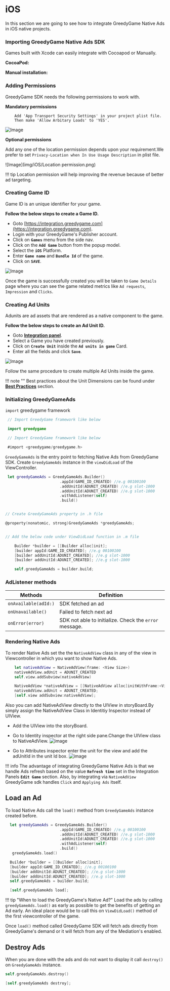 # **iOS**
In this section we are going to see how to integrate GreedyGame Native Ads in iOS native projects.

### **Importing GreedyGame Native Ads SDK**

Games built with Xcode can easily integrate with Cocoapod or Manually.

**CocoaPod:**

**Manual installation:**



### **Adding Permissions**

GreedyGame SDK needs the following permissions to work with.

**Mandatory permissions**

```.plist  
    Add 'App Transport Security Settings' in your project plist file.
    Then make 'Allow Arbitary Loads' to 'YES'.
```
 ![Image](img/iOS/App-Transport-Security.png)

**Optional permissions**     


 Add any one of the location permission depends upon your requirement.We prefer to set `Privacy-Location when In Use Usage Description`
 in plist file.


 ![Image](img/iOS/Location permission.png)


!!! tip
    Location permission will help improving the revenue because of better ad targeting.

### **Creating Game ID**
Game ID is an unique identifier for your game.

**Follow the below steps to create a Game ID.**

* Goto [https://integration.greedygame.com](https://integration.greedygame.com).
* Login with your GreedyGame's Publisher account.
* Click on **`Games`** menu from the side nav.
* Click on the **`Add Game`** button from the popup model.
* Select the **`iOS`** Platform.
* Enter **`Game name`** and **`Bundle Id`** of the game.
* Click on **`SAVE`**.


![Image](img/iOS/iOS-Game-creation.png)

Once the game is successfully created you will be taken to `Game Details` page where you can see the game related metrics like `Ad requests`, `Impression` and `Clicks`.

### **Creating Ad Units**
Adunits are ad assets that are rendered as a native component to the game.

**Follow the below steps to create an Ad Unit ID.**

* Goto **[Integration panel](https://integration.greedygame.com)**.
* Select a Game you have created previously.
* Click on **`Create Unit`** inside the **`Ad units in game`** Card.
* Enter all the fields and click **`Save`**.

![Image](img/unit-creation.png)

Follow the same procedure to create multiple Ad Units inside the game.

!!! note ""
    Best practices about the Unit Dimensions can be found under **[Best Practices](http://127.0.0.1:8000/best_practices/)** section.

### **Initializing GreedyGameAds**


`import` greedygame framework

```Swift tab=
 // Import GreedyGame framework like below 

 import greedygame

```

```Objective-c tab="Objective - C"
 // Import GreedyGame framework like below

 #import <greedygame/greedygame.h>

```

`GreedyGameAds` is the entry point to fetching Native Ads from GreedyGame SDK. Create `GreedyGameAds` instance in the `viewDidLoad` of the ViewController.

```Swift tab=
 let greedyGameAds = GreedyGameAds.Builder()
                       	.appId(GAME_ID_CREATED) //e.g 00100100
                        .addUnitId(ADUNIT_CREATED) //e.g slot-1000
                      	.addUnitId(ADUNIT_CREATED) //e.g slot-1000
                        .withAdListener(self)
                      	.build()
```

```Objective-c tab="Objective - C"

// Create GreedyGameAds property in .h file

@property(nonatomic, strong)GreedyGameAds *greedyGameAds;


// Add the below code under ViewDidLoad function in .m file

    Builder *builder = [[Builder alloc]init];
    [builder appId:GAME_ID_CREATED]; //e.g 00100100
    [builder addUnitId:ADUNIT_CREATED]; //e.g slot-1000
    [builder addUnitId:ADUNIT_CREATED]; //e.g slot-1000

    self.greedyGameAds = builder.build;

```
### **AdListener methods**

| Methods      | Definition                                      |
| ------------ | ----------------------------------------------- |
| `onAvailable(adId:)`  | SDK fetched an ad|
| `onUnavailable()`    | Failed to fetch next ad                          |
| `onError(error)`     | SDK not able to initialize. Check the `error` message.|

### **Rendering Native Ads**

To render Native Ads set the the `NativeAdView` class in  any of the view in Viewcontroller in which you want to show Native Ads.

```Swift tab=
	let nativeAdView = NativeAdView(frame: <View Size>)
	nativeAdView.adUnit = ADUNIT_CREATED
	self.view.addSubview(nativeAdView)
```

```Objective-C tab="Objective-c"
    NativeAdView *nativeAdView = [[NativeAdView alloc]initWithFrame:<View Size>];
    nativeAdView.adUnit = ADUNIT_CREATED;
    [self.view addSubview:nativeAdView];
```

Also you can add NativeAdView directly to the UIView in storyBoard.By simply assign the NativeAdView Class in Identitiy Inspector instead of UIView.

* Add the UIView into the storyBoard.

* Go to Identity inspector at the right side pane.Change the UIView class to NativeAdView.
	 	![image](img/iOS/NativeAdView-class-creation.png)

* Go to Attributes inspector enter the unit for the view and add the adUnitId in the unit Id box.
		![image](img/iOS/UnitId-Creation.png)	

!!! info
    The advantage of integrating GreedyGame Native Ads is that we handle Ads refresh based on the value **`Refresh time`** set in the Integration Panels **`Edit Game`** section. Also, by integrating via `NativeAdView` GreedyGame sdk handles `Click` and `Applying Ads` itself. 	

## **Load an Ad**
To load Native Ads call the `load()` method from `GreedyGameAds` instance created before.

```Swift tab=
  let greedyGameAds = GreedyGameAds.Builder()
                       	.appId(GAME_ID_CREATED) //e.g 00100100
                        .addUnitId(ADUNIT_CREATED) //e.g slot-1000
                      	.addUnitId(ADUNIT_CREATED) //e.g slot-1000
                        .withAdListener(self)
                      	.build()
   greedyGameAds.load()
```

```Objective-C tab="Objective-C"
  Builder *builder = [[Builder alloc]init];
  [builder appId:GAME_ID_CREATED]; //e.g 00100100
  [builder addUnitId:ADUNIT_CREATED]; //e.g slot-1000
  [builder addUnitId:ADUNIT_CREATED]; //e.g slot-1000
  self.greedyGameAds = builder.build;

  [self.greedyGameAds load];
```
!!! tip "When to load the GreedyGame's Native Ad?"
    Load the ads by calling `greedyGameAds.load()` as early as possible to get the benefits of getting an Ad early. An ideal place would be to call this on `ViewDidLoad()` method of the first viewcontroller of the game.

Once `load()` method called GreedyGame SDK will fetch ads directly from GreedyGame's demand or it will fetch from any of the Mediation's enabled.

## **Destroy Ads**

When you are done with the ads and do not want to display it call `destroy()` on `GreedyGameAds` instance.

```Swift tab=
self.greedyGameAds.destroy()
```

```Objective-C tab="Objective-C"
[self.greedyGameAds destroy];
```
